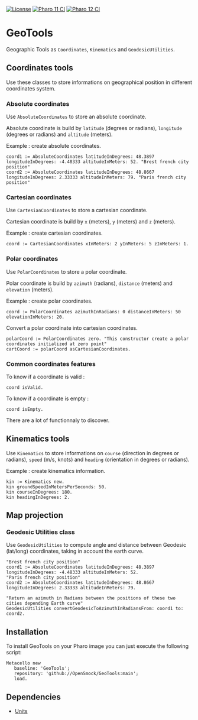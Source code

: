 [![License](https://img.shields.io/github/license/openSmock/GeoTools.svg)](./LICENSE)
[![Pharo 11 CI](https://github.com/OpenSmock/GeoTools/actions/workflows/Pharo11CI.yml/badge.svg)](https://github.com/OpenSmock/GeoTools/actions/workflows/Pharo11CI.yml)
[![Pharo 12 CI](https://github.com/OpenSmock/GeoTools/actions/workflows/Pharo12CI.yml/badge.svg)](https://github.com/OpenSmock/GeoTools/actions/workflows/Pharo12CI.yml)

# GeoTools
Geographic Tools as `Coordinates`, `Kinematics` and `GeodesicUtilities`.

## Coordinates tools

Use these classes to store informations on geographical position in different coordinates system.

### Absolute coordinates

Use ```AbsoluteCoordinates``` to store an absolute coordinate.

Absolute coordinate is build by ```latitude``` (degrees or radians), ```longitude``` (degrees or radians) and ```altitude``` (meters). 

Example : create absolute coordinates.

```smalltalk
coord1 := AbsoluteCoordinates latitudeInDegrees: 48.3897 longitudeInDegrees: -4.48333 altitudeInMeters: 52. "Brest french city position"
coord2 := AbsoluteCoordinates latitudeInDegrees: 48.8667 longitudeInDegrees: 2.33333 altitudeInMeters: 79. "Paris french city position"
```

### Cartesian coordinates

Use ```CartesianCoordinates``` to store a cartesian coordinate.

Cartesian coordinate is build by ```x``` (meters), ```y``` (meters) and ```z``` (meters).

Example : create cartesian coordinates.

```smalltalk
coord := CartesianCoordinates xInMeters: 2 yInMeters: 5 zInMeters: 1.
```

### Polar coordinates

Use ```PolarCoordinates``` to store a polar coordinate.

Polar coordinate is build by ```azimuth``` (radians), ```distance``` (meters) and ```elevation``` (meters).

Example : create polar coordinates.

```smalltalk
coord := PolarCoordinates azimuthInRadians: 0 distanceInMeters: 50 elevationInMeters: 20.
```

Convert a polar coordinate into cartesian coordinates.

```smalltalk
polarCoord := PolarCoordinates zero. "This constructor create a polar coordinates initialized at zero point"
cartCoord := polarCoord asCartesianCoordinates.
```

### Common coordinates features

To know if a coordinate is valid :

```smalltalk
coord isValid.
```

To know if a coordinate is empty :

```smalltalk
coord isEmpty.
```

There are a lot of functionnaly to discover.

## Kinematics tools

Use ```Kinematics``` to store informations on ```course``` (direction in degrees or radians), ```speed``` (m/s, knots) and ```heading``` (orientation in degrees or radians).

Example : create kinematics information.

```smalltalk
kin := Kinematics new.
kin groundSpeedInMetersPerSeconds: 50.
kin courseInDegrees: 180.
kin headingInDegrees: 2.
```

## Map projection 

### Geodesic Utilities class

Use ```GeodesicUtilities``` to compute angle and distance between Geodesic (lat/long) coordinates, taking in account the earth curve.

```smalltalk
"Brest french city position"
coord1 := AbsoluteCoordinates latitudeInDegrees: 48.3897 longitudeInDegrees: -4.48333 altitudeInMeters: 52.
"Paris french city position"
coord2 := AbsoluteCoordinates latitudeInDegrees: 48.8667 longitudeInDegrees: 2.33333 altitudeInMeters: 79.

"Return an azimuth in Radians between the positions of these two cities depending Earth curve"
GeodesicUtilities convertGeodesicToAzimuthInRadiansFrom: coord1 to: coord2.
```

## Installation

To install GeoTools on your Pharo image you can just execute the following script:

```smalltalk
Metacello new
   baseline: 'GeoTools';
   repository: 'github://OpenSmock/GeoTools:main';
   load.
```

## Dependencies

- [Units](https://github.com/zweidenker/Units)
